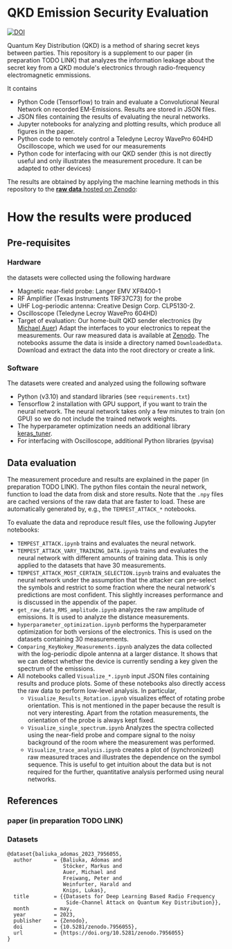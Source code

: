 # QKD Emission Security Evaluation
[![DOI](https://zenodo.org/badge/DOI/10.5281/zenodo.7965629.svg)](https://doi.org/10.5281/zenodo.7965629)

Quantum Key Distribution (QKD) is a method of sharing secret keys between parties.
This repository is a supplement to our paper (in preparation TODO LINK) that analyzes the information leakage about the secret key from a QKD module's electronics through radio-frequency electromagnetic emmissions.

It contains
- Python Code (Tensorflow) to train and evaluate a Convolutional Neural Network on recorded EM-Emissions. Results are stored in JSON files.
- JSON files containing the results of evaluating the neural networks.
- Jupyter notebooks for analyzing and plotting results, which produce all figures in the paper.
- Python code to remotely control a Teledyne Lecroy WavePro 604HD Oscilloscope, which we used for our measurements
- Python code for interfacing with our QKD sender (this is not directly useful and only illustrates the measurement procedure. It can be adapted to other devices)

The results are obtained by applying the machine learning methods in this repository to the [**raw data** hosted on Zenodo](https://doi.org/10.5281/zenodo.7956055):


# How the results were produced

## Pre-requisites

### Hardware

the datasets were collected using the following hardware

- Magnetic near-field probe: Langer EMV XFR400-1
- RF Amplifier (Texas Instruments TRF37C73) for the probe
- UHF Log-periodic antenna: Creative Design Corp. CLP5130-2.
- Oscilloscope (Teledyne Lecroy WavePro 604HD)
- Target of evaluation: Our home-built QKD sender electronics (by [Michael Auer](https://opg.optica.org/abstract.cfm?URI=EQEC-2021-eb_p_3))
    Adapt the interfaces to your electronics to repeat the measurements.
    Our raw measured data is available at [Zenodo](https://doi.org/10.5281/zenodo.7956055). The notebooks assume the data is inside a directory named `DownloadedData`. Download and extract the data into the root directory or create a link.

### Software

The datasets were created and analyzed using the following software

- Python (v3.10) and standard libraries (see `requirements.txt`)
- Tensorflow 2 installation with GPU support, if you want to train the neural network.
    The neural network takes only a few minutes to train (on GPU) so we do not include the trained network weights.
- The hyperparameter optimization needs an additional library [keras_tuner](https://www.tensorflow.org/tutorials/keras/keras_tuner).
- For interfacing with Oscilloscope, additional Python libraries (pyvisa)


## Data evaluation

The measurement procedure and results are explained in the paper (in preparation TODO LINK).
The python files contain the neural network, function to load the data from disk and store results. Note that the `.npy` files are cached versions of the raw data that are faster to load. These are automatically generated by, e.g., the `TEMPEST_ATTACK_*` notebooks. 

To evaluate the data and reproduce result files, use the following Jupyter notebooks:

- `TEMPEST_ATTACK.ipynb` trains and evaluates the neural network.
- `TEMPEST_ATTACK_VARY_TRAINING_DATA.ipynb` trains and evaluates the neural network with different amounts of training data. This is only applied to the datasets that have 30 measurements.
- `TEMPEST_ATTACK_MOST_CERTAIN_SELECTION.ipynb` trains and evaluates the neural network under the assumption that the attacker can pre-select the symbols and restrict to some fraction where the neural network's predictions are most confident. This slightly increases performance and is discussed in the appendix of the paper.
- `get_raw_data_RMS_amplitude.ipynb` analyzes the raw amplitude of emissions. It is used to analyze the distance measurements.
- `hyperparameter_optimization.ipynb` performs the hyperparameter optimization for both versions of the electronics. This is used on the datasets containing 30 measurements.
- `Comparing_KeyNokey_Measurements.ipynb` analyzes the data collected with the log-periodic dipole antenna at a larger distance. It shows that we can detect whether the device is currently sending a key given the spectrum of the emissions.
- All notebooks called `Visualize_*.ipynb` input JSON files containing results and produce plots. Some of these notebooks also directly access the raw data to perform low-level analysis. In particular,
  - `Visualize_Results_Rotation.ipynb` visualizes effect of rotating probe orientation. This is not mentioned in the paper because the result is not very interesting. Apart from the rotation measurements, the orientation of the probe is always kept fixed.
  - `Visualize_single_spectrum.ipynb` Analyzes the spectra collected using the near-field probe and compare signal to the noisy background of the room where the measurement was performed.
  - `Visualize_trace_analysis.ipynb` creates a plot of (synchronized) raw measured traces and illustrates the dependence on the symbol sequence. This is useful to get intuition about the data but is not required for the further, quantitative analysis performed using neural networks.


## References
### paper (in preparation TODO LINK)

### Datasets

    @dataset{baliuka_adomas_2023_7956055,
      author       = {Baliuka, Adomas and
                      Stöcker, Markus and
                      Auer, Michael and
                      Freiwang, Peter and
                      Weinfurter, Harald and
                      Knips, Lukas},
      title        = {{Datasets for Deep Learning Based Radio Frequency 
                       Side-Channel Attack on Quantum Key Distribution}},
      month        = may,
      year         = 2023,
      publisher    = {Zenodo},
      doi          = {10.5281/zenodo.7956055},
      url          = {https://doi.org/10.5281/zenodo.7956055}
    }
